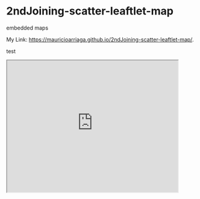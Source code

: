 # 2ndJoining-scatter-leaftlet-map
embedded maps


My Link:  https://mauricioarriaga.github.io/2ndJoining-scatter-leaftlet-map/.

test

<iframe src="https://mauricioarriaga.github.io/highcharts-scatter-csv/" width="90%" height=350></iframe>
